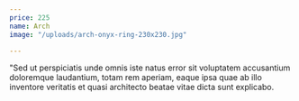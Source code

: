 ```yaml
---
price: 225
name: Arch
image: "/uploads/arch-onyx-ring-230x230.jpg"

---
```

"Sed ut perspiciatis unde omnis iste natus error sit voluptatem accusantium doloremque laudantium, totam rem aperiam, eaque ipsa quae ab illo inventore veritatis et quasi architecto beatae vitae dicta sunt explicabo.
